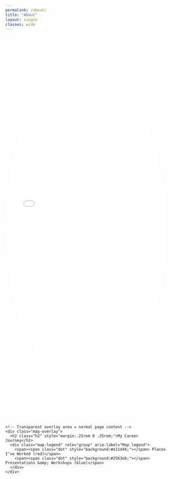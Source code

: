 ```yaml
---
permalink: /about/
title: "About"
layout: single
classes: wide
---
```

<style>
  :root{
    --map-h: 60vh;      /* full iframe height */
    --overlay-frac: .50;/* portion reserved for overlay (0.50 = bottom 50%) */

    /* optional: keep the oval mask on the visible part */
    --oval-rx: 50%;
    --oval-ry: 42%;
    --oval-cx: 50%;
    --oval-cy: 50%;
  }

  .map-shell { position: relative; width: 100%; margin: 0; }

  /* Only shows the TOP (1 - overlay) of the iframe */
  .map-viewport {
    position: relative;
    height: calc(var(--map-h) * (1 - var(--overlay-frac)));
    overflow: hidden;           /* hides the bottom part of the iframe */
    /* optional: oval mask on the visible part */
    -webkit-mask-image: radial-gradient(ellipse var(--oval-rx) var(--oval-ry)
      at var(--oval-cx) var(--oval-cy), #000 98%, transparent 100%);
    mask-image: radial-gradient(ellipse var(--oval-rx) var(--oval-ry)
      at var(--oval-cx) var(--oval-cy), #000 98%, transparent 100%);
  }

  .map-viewport iframe{
    display:block; width:100%; height: var(--map-h); border:0;
  }

  /* Transparent overlay area: feels like normal page content */
  .map-overlay{
    position: relative;  /* sits right below the cropped map */
    margin: .25rem 0 0;  /* tiny gap; set to 0 if you want it touching */
    background: transparent;   /* no color */
    color: inherit;            /* use your site’s text color */
    padding: 0;                /* no box feel */
  }

  .map-legend{ font-size:.75em; display:flex; gap:1rem; flex-wrap:wrap; }
  .map-legend .dot{
    width:10px; height:10px; border-radius:50%; display:inline-block;
    box-shadow:0 0 0 2px #fff, 0 0 0 3px #e5e7eb;
  }

  /* Mobile: reveal more of the map if you like */
  @media (max-width: 640px){
    :root{ --overlay-frac: .40; --map-h: 50vh; }
  }
</style>

<figure style="margin:0;">
  <div class="map-shell">
    <div class="map-viewport">
      <iframe
        src="{{ '/assets/maps/career_map2.html' | relative_url }}"
        title="Career Map" loading="lazy"></iframe>
    </div>

    <!-- Transparent overlay area = normal page content -->
    <div class="map-overlay">
      <h2 class="h2" style="margin:.25rem 0 .35rem;">My Career Journey</h2>
      <div class="map-legend" role="group" aria-label="Map legend">
        <span><span class="dot" style="background:#e11d48;"></span> Places I’ve Worked (red)</span>
        <span><span class="dot" style="background:#2563eb;"></span> Presentations &amp; Workshops (blue)</span>
      </div>
    </div>
  </div>
</figure>
